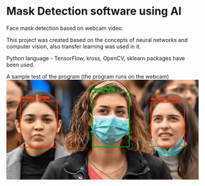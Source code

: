 ﻿# Mask Detection software using AI

Face mask detection based on webcam video.

This project was created based on the concepts of neural networks and computer vision, also transfer learning was used in it.

Python language - TensorFlow, kross, OpenCV, sklearn packages have been used.

A sample test of the program (the program runs on the webcam)
![test image](data/test.png)
